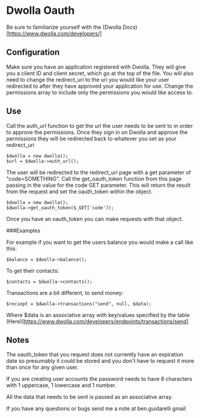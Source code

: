 Dwolla Oauth
============

Be sure to familiarize yourself with the (Dwolla Docs)[https://www.dwolla.com/developers/]


Configuration
-------------
Make sure you have an application registered with Dwolla.  They will give you a client ID and client secret, which go at the top of the file. You will also need to change the redirect_uri to the uri you would like your user redirected to after they have approved your application for use.  Change the permissions array to include only the permissions you would like access to.

Use
---

Call the auth_url function to get the url the user needs to be sent to in order to approve the permissions.  Once they sign in on Dwolla and approve the permissions they will be redirected back to whatever you set as your redirect_uri

	$dwolla = new dwolla();
	$url = $dwolla->auth_url();


The user will be redirected to the redirect_uri page with a get parameter of "code=SOMETHING". Call the get_oauth_token function from this page passing in the value for the code GET parameter.  This will return the result from the request and set the oauth_token within the object.  

	$dowlla = new dwolla();
	$dwolla->get_oauth_token($_GET['code']);

Once you have an oauth_token you can make requests with that object.

###Examples

For example if you want to get the users balance you would make a call like this:
	
	$balance = $dwolla->balance();	

To get their contacts:

	$contacts = $dwolla->contacts();

Transactions are a bit different, to send money:

	$reciept = $dwolla->transactions("send", null, $data);

Where $data is an associative array with key/values specified by the table (Here)[https://www.dwolla.com/developers/endpoints/transactions/send]



Notes
-----

The oauth_token that you request does not currently have an expiration date so presumably it could be stored and you don't have to request it more than once for any given user.

If you are creating user accounts the password needs to have 8 characters with 1 uppercase, 1 lowercase and 1 number. 

All the data that needs to be sent is passed as an associative array.


If you have any questions or bugs send me a note at ben.guidarelli <at> gmail
